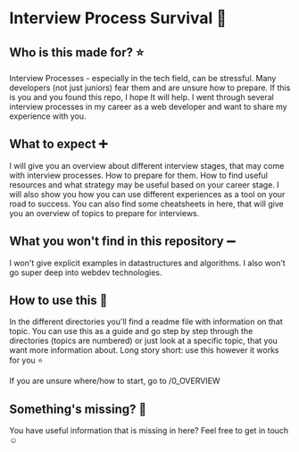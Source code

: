 # Interview Process Survival :rocket:

## Who is this made for? :star:

Interview Processes - especially in the tech field, can be stressful. Many developers (not just juniors) fear them and are unsure how to prepare.
If this is you and you found this repo, I hope It will help. I went through several interview processes in my career as a
web developer and want to share my experience with you.


## What to expect :heavy_plus_sign:

I will give you an overview about different interview stages, that may come with interview processes. How to prepare for them.
How to find useful resources and what strategy may be useful based on your career stage.
I will also show you how you can use different experiences as a tool on your road to success.
You can also find some cheatsheets in here, that will give you an overview of topics to prepare for interviews. 


## What you won't find in this repository :heavy_minus_sign:

I won't give explicit examples in datastructures and algorithms. 
I also won't go super deep into webdev technologies. 


## How to use this :raised_hands:

In the different directories you'll find a readme file with information on that topic.
You can use this as a guide and go step by step through the directories (topics are numbered)
or just look at a specific topic, that you want more information about.
Long story short: use this however it works for you :star:

If you are unsure where/how to start, go to /0_OVERVIEW


## Something's missing? :ghost:

You have useful information that is missing in here? Feel free to get in touch :relaxed: